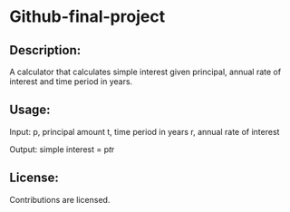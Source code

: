 # Github-final-project

## Description:
A calculator that calculates simple interest given principal, annual rate of interest and time period in years.

## Usage:

Input:
   p, principal amount
   t, time period in years
   r, annual rate of interest
   
Output:
   simple interest = p*t*r

## License:
Contributions are licensed.
